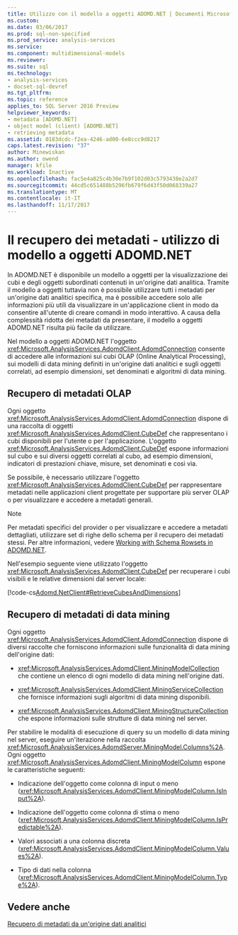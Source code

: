 ```yaml
---
title: Utilizzo con il modello a oggetti ADOMD.NET | Documenti Microsoft
ms.custom: 
ms.date: 03/06/2017
ms.prod: sql-non-specified
ms.prod_service: analysis-services
ms.service: 
ms.component: multidimensional-models
ms.reviewer: 
ms.suite: sql
ms.technology:
- analysis-services
- docset-sql-devref
ms.tgt_pltfrm: 
ms.topic: reference
applies_to: SQL Server 2016 Preview
helpviewer_keywords:
- metadata [ADOMD.NET]
- object model (client) [ADOMD.NET]
- retrieving metadata
ms.assetid: 0183dcdc-f2ea-4246-ad00-6e8ccc9d8217
caps.latest.revision: "37"
author: Minewiskan
ms.author: owend
manager: kfile
ms.workload: Inactive
ms.openlocfilehash: fac5e4a825c4b30e7b9f102d03c5793438e2a2d7
ms.sourcegitcommit: 44cd5c651488b5296fb679f6d43f50d068339a27
ms.translationtype: MT
ms.contentlocale: it-IT
ms.lasthandoff: 11/17/2017
---
```

# <a name="retrieving-metadata---working-with-adomdnet-object-model"></a>Il recupero dei metadati - utilizzo di modello a oggetti ADOMD.NET
  In ADOMD.NET è disponibile un modello a oggetti per la visualizzazione dei cubi e degli oggetti subordinati contenuti in un'origine dati analitica. Tramite il modello a oggetti tuttavia non è possibile utilizzare tutti i metadati per un'origine dati analitici specifica, ma è possibile accedere solo alle informazioni più utili da visualizzare in un'applicazione client in modo da consentire all'utente di creare comandi in modo interattivo. A causa della complessità ridotta dei metadati da presentare, il modello a oggetti ADOMD.NET risulta più facile da utilizzare.  
  
 Nel modello a oggetti ADOMD.NET l'oggetto <xref:Microsoft.AnalysisServices.AdomdClient.AdomdConnection> consente di accedere alle informazioni sui cubi OLAP (Online Analytical Processing), sui modelli di data mining definiti in un'origine dati analitici e sugli oggetti correlati, ad esempio dimensioni, set denominati e algoritmi di data mining.  
  
## <a name="retrieving-olap-metadata"></a>Recupero di metadati OLAP  
 Ogni oggetto <xref:Microsoft.AnalysisServices.AdomdClient.AdomdConnection> dispone di una raccolta di oggetti <xref:Microsoft.AnalysisServices.AdomdClient.CubeDef> che rappresentano i cubi disponibili per l'utente o per l'applicazione. L'oggetto <xref:Microsoft.AnalysisServices.AdomdClient.CubeDef> espone informazioni sul cubo e sui diversi oggetti correlati al cubo, ad esempio dimensioni, indicatori di prestazioni chiave, misure, set denominati e così via.  
  
 Se possibile, è necessario utilizzare l'oggetto <xref:Microsoft.AnalysisServices.AdomdClient.CubeDef> per rappresentare metadati nelle applicazioni client progettate per supportare più server OLAP o per visualizzare e accedere a metadati generali.  
  
> [!NOTE]  
>  Per metadati specifici del provider o per visualizzare e accedere a metadati dettagliati, utilizzare set di righe dello schema per il recupero dei metadati stessi. Per altre informazioni, vedere [Working with Schema Rowsets in ADOMD.NET](../../analysis-services/multidimensional-models-adomd-net-client/retrieving-metadata-working-with-schema-rowsets.md).  
  
 Nell'esempio seguente viene utilizzato l'oggetto <xref:Microsoft.AnalysisServices.AdomdClient.CubeDef> per recuperare i cubi visibili e le relative dimensioni dal server locale:  
  
 [!code-cs[Adomd.NetClient#RetrieveCubesAndDimensions](../../analysis-services/multidimensional-models-adomd-net-client/codesnippet/csharp/retrieving-metadata-work_1_1.cs)]  
  
## <a name="retrieving-data-mining-metadata"></a>Recupero di metadati di data mining  
 Ogni oggetto <xref:Microsoft.AnalysisServices.AdomdClient.AdomdConnection> dispone di diversi raccolte che forniscono informazioni sulle funzionalità di data mining dell'origine dati:  
  
-   <xref:Microsoft.AnalysisServices.AdomdClient.MiningModelCollection> che contiene un elenco di ogni modello di data mining nell'origine dati.  
  
-   <xref:Microsoft.AnalysisServices.AdomdClient.MiningServiceCollection> che fornisce informazioni sugli algoritmi di data mining disponibili.  
  
-   <xref:Microsoft.AnalysisServices.AdomdClient.MiningStructureCollection> che espone informazioni sulle strutture di data mining nel server.  
  
 Per stabilire le modalità di esecuzione di query su un modello di data mining nel server, eseguire un'iterazione nella raccolta <xref:Microsoft.AnalysisServices.AdomdServer.MiningModel.Columns%2A>. Ogni oggetto <xref:Microsoft.AnalysisServices.AdomdClient.MiningModelColumn> espone le caratteristiche seguenti:  
  
-   Indicazione dell'oggetto come colonna di input o meno (<xref:Microsoft.AnalysisServices.AdomdClient.MiningModelColumn.IsInput%2A>).  
  
-   Indicazione dell'oggetto come colonna di stima o meno (<xref:Microsoft.AnalysisServices.AdomdClient.MiningModelColumn.IsPredictable%2A>).  
  
-   Valori associati a una colonna discreta (<xref:Microsoft.AnalysisServices.AdomdClient.MiningModelColumn.Values%2A>).  
  
-   Tipo di dati nella colonna (<xref:Microsoft.AnalysisServices.AdomdClient.MiningModelColumn.Type%2A>).  
  
## <a name="see-also"></a>Vedere anche  
 [Recupero di metadati da un'origine dati analitici](../../analysis-services/multidimensional-models-adomd-net-client/retrieving-metadata-from-an-analytical-data-source.md)  
  
  
